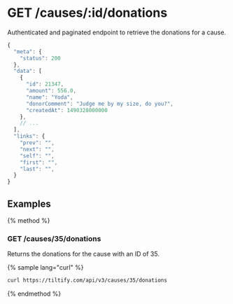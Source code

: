 # GET /causes/:id/donations

Authenticated and paginated endpoint to retrieve the donations for a cause.

```js
{
  "meta": {
    "status": 200
  },
  "data": [
    {
      "id": 21347,
      "amount": 556.0,
      "name": "Yoda",
      "donorComment": "Judge me by my size, do you?",
      "createdAt": 1490328000000
    },
    // ...
  ],
  "links": {
    "prev": "",
    "next": "",
    "self": "",
    "first": "",
    "last": "",
  }
}
```

## Examples

{% method %}
### GET /causes/35/donations
Returns the donations for the cause with an ID of 35.

{% sample lang="curl" %}
```bash
curl https://tiltify.com/api/v3/causes/35/donations
```

{% endmethod %}
